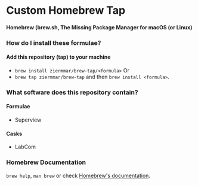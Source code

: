 # Custom Homebrew Tap
#### Homebrew (brew.sh, The Missing Package Manager for macOS (or Linux)


### How do I install these formulae?
#### Add this repository (tap) to your machine
* `brew install ziermmar/brew-tap/<formula>`
Or 
* `brew tap ziermmar/brew-tap` and then `brew install <formula>`.

### What software does this repository contain?
#### Formulae
* Superview
#### Casks
* LabCom

### Homebrew Documentation

`brew help`, `man brew` or check [Homebrew's documentation](https://docs.brew.sh).
